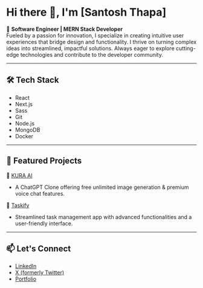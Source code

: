 # Hi there 👋, I'm [Santosh Thapa]  

🚀 **Software Engineer | MERN Stack Developer**  
Fueled by a passion for innovation, I specialize in creating intuitive user experiences that bridge design and functionality. I thrive on turning complex ideas into streamlined, impactful solutions. Always eager to explore cutting-edge technologies and contribute to the developer community.  

---

## 🛠 Tech Stack  
- React  
- Next.js  
- Sass  
- Git  
- Node.js  
- MongoDB  
- Docker  

---

## 🌟 Featured Projects  

🔹 [KURA AI](https://kura-iota.vercel.app/)  
   - A ChatGPT Clone offering free unlimited image generation & premium voice chat features.  

🔹 [Taskify](https://taskifyapp-smoky.vercel.app/)  
   - Streamlined task management app with advanced functionalities and a user-friendly interface.  

---

## 📫 Let's Connect  

- [LinkedIn](https://in.linkedin.com/in/santosh986?trk=profile-badge)  
- [X (formerly Twitter)](https://x.com/SantoshThapa689)  
- [Portfolio](https://santosh-gamma.vercel.app/)  
